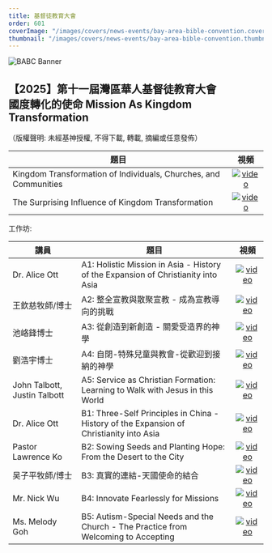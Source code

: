 ```yaml
---
title: 基督徒教育大會
order: 601
coverImage: "/images/covers/news-events/bay-area-bible-convention.cover.jpg"
thumbnail: "/images/covers/news-events/bay-area-bible-convention.thumbnail.jpg"
---
```

<div class="text-center">

![BABC Banner](/images/babc/BABC2025-banner.jpg)

</a>


## 【2025】第十一屆灣區華人基督徒教育大會<br>國度轉化的使命 Mission As Kingdom Transformation

（版權聲明: 未經基神授權, 不得下載, 轉載, 摘編或任意發佈）

| 題目                             |                                          視頻                                          |
| -------------------------------- | :------------------------------------------------------------------------------------: |
| Kingdom Transformation of Individuals, Churches, and Communities         | [![video](/images/icons/video.svg)](https://vimeo.com/1068908722/195bc1812c?share=copy) |
| The Surprising Influence of Kingdom Transformation | [![video](/images/icons/video.svg)](https://vimeo.com/1068908284/f1e489c6ed?share=copy) |

工作坊:

| 講員                | 題目                                                                                          |                                          視頻                                          |
| ------------------- | --------------------------------------------------------------------------------------------- | :------------------------------------------------------------------------------------: |
| Dr. Alice Ott | A1: Holistic Mission in Asia - History of the Expansion of Christianity into Asia | [![video](/images/icons/video.svg)](https://vimeo.com/1068945780/d07b8644d9?share=copy) |
|王欽慈牧師/博士 | A2: 整全宣教與散聚宣教 - 成為宣教導向的挑戰                                                            | [![video](/images/icons/video.svg)](https://vimeo.com/1071481300/87a295c41e?share=copy) |
| 池峈鋒博士          | A3: 從創造到新創造 - 關愛受造界的神學                                                                        | [![video](/images/icons/video.svg)](https://vimeo.com/1069655644/2fe2a1076d?share=copy) |
| 劉浩宇博士          | A4: 自閉-特殊兒童與教會-從歡迎到接納的神學                                                                          | [![video](/images/icons/video.svg)](https://vimeo.com/1069731642/15d7acfddb?share=copy) |
| John Talbott, Justin Talbott          | A5: Service as Christian Formation: Learning to Walk with Jesus in this World                                                                         | [![video](/images/icons/video.svg)](https://vimeo.com/1070146464/bdb34bc6d3?share=copy) |
| Dr. Alice Ott          | B1: Three-Self Principles in China - History of the Expansion of Christianity into Asia                                                       | [![video](/images/icons/video.svg)](https://vimeo.com/1068944989/71086bf324?share=copy) |
| Pastor Lawrence Ko          | B2: Sowing Seeds and Planting Hope: From the Desert to the City                                                                          | [![video](/images/icons/video.svg)](https://vimeo.com/1068946701/2fc2245bbc?share=copy) |
| 吴子平牧師/博士        | B3: 真實的連結-天國使命的結合                                                  | [![video](/images/icons/video.svg)](https://vimeo.com/1068948068/ed53b7b548?share=copy) |
| Mr. Nick Wu        | B4: Innovate Fearlessly for Missions                                                  | [![video](/images/icons/video.svg)](https://vimeo.com/1069388675/7a1ea6107d?share=copy) |
| Ms. Melody Goh          | B5: Autism-Special Needs and the Church - The Practice from Welcoming to Accepting                                                                            | [![video](/images/icons/video.svg)](https://vimeo.com/1069278434/ce619aa4d4?share=copy) |